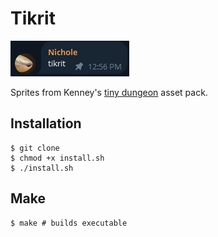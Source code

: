 # Tikrit

![](asset/README/tikrit-origin.png)

Sprites from Kenney's [tiny dungeon](https://kenney.nl/assets/tiny-dungeon) asset pack.

## Installation

```console
$ git clone 
$ chmod +x install.sh
$ ./install.sh
```

## Make

```console
$ make # builds executable
```
